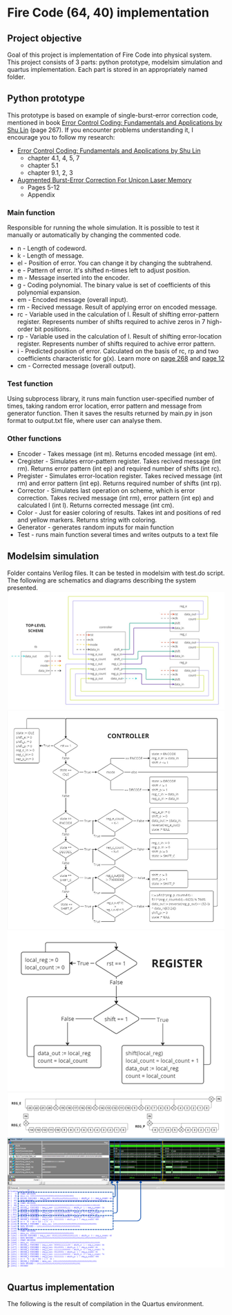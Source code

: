 # Fire Code (64, 40) implementation
## Project objective
Goal of this project is implementation of Fire Code into physical system. This project consists of 3 parts: python prototype, modelsim simulation and quartus implementation. Each part is stored in an appropriately named folder.

## Python prototype
This prototype is based on example of single-burst-error correction code, mentioned in book [Error Control Coding: Fundamentals and Applications by Shu Lin](https://pg024ec.files.wordpress.com/2013/09/error-control-coding-by-shu-lin.pdf) (page 267). If you encounter problems understanding it, I encourage you to follow my research:
* [Error Control Coding: Fundamentals and Applications by Shu Lin](https://pg024ec.files.wordpress.com/2013/09/error-control-coding-by-shu-lin.pdf)
    * chapter 4.1, 4, 5, 7
    * chapter 5.1
    * chapter 9.1, 2, 3
* [Augmented Burst-Error Correction For Unicon Laser Memory](https://ntrs.nasa.gov/api/citations/19750017564/downloads/19750017564.pdf)
    * Pages 5-12
    * Appendix

### Main function
Responsible for running the whole simulation. It is possible to test it manually or automatically by changing the commented code. 
* n - Length of codeword.
* k - Length of message.
* el - Position of error. You can change it by changing the subtrahend.
* e - Pattern of error. It's shifted n-times left to adjust position.
* m - Message inserted into the encoder.
* g - Coding polynomial. The binary value is set of coefficients of this polynomial expansion.
* em - Encoded message (overall input).
* rm - Recived message. Result of applying error on encoded message.
* rc - Variable used in the calculation of l. Result of shifting error-pattern register. Represents number of shifts required to achive zeros in 7 high-order bit positions.
* rp - Variable used in the calculation of l. Result of shifting error-location register. Represents number of shifts required to achive error pattern.
* i - Predicted position of error. Calculated on the basis of rc, rp and two coefficients characteristic for g(x). Learn more on [page 268](https://pg024ec.files.wordpress.com/2013/09/error-control-coding-by-shu-lin.pdf) and [page 12](https://ntrs.nasa.gov/api/citations/19750017564/downloads/19750017564.pdf)
* cm - Corrected message (overall output).

### Test function
Using subprocess library, it runs main function user-specified number of times, taking random error location, error pattern and message from generator function. Then it saves the results returned by main.py in json format to output.txt file, where user can analyse them.

### Other functions
* Encoder - Takes message (int m). Returns encoded message (int em).
* Cregister - Simulates error-pattern register. Takes recived message (int rm). Returns error pattern (int ep) and required number of shifts (int rc).
* Pregister - Simulates error-location register. Takes recived message (int rm) and error pattern (int ep). Returns required number of shifts (int rp).
* Corrector - Simulates last operation on scheme, which is error correction. Takes recived message (int rm), error pattern (int ep) and calculated l (int l). Returns corrected message (int cm).
* Color - Just for easier coloring of results. Takes int and positions of red and yellow markers. Returns string with coloring.
* Generator - generates random inputs for main function
* Test - runs main function several times and writes outputs to a text file

## Modelsim simulation
Folder contains Verilog files. It can be tested in modelsim with test.do script. The following are schematics and diagrams describing the system presented.
![Top-level scheme](doc/TopLevelScheme.jpg)
![Controler diagram](doc/ControllerDiagram.jpg)
![Single register diagram](doc/SingleRegisterDiagram.jpg)
![Registers schemes](doc/RegistersSchemes.jpg)
![Result of simulation in Modelsim](doc/ModelSimSimulation.png)

## Quartus implementation
The following is the result of compilation in the Quartus environment.
